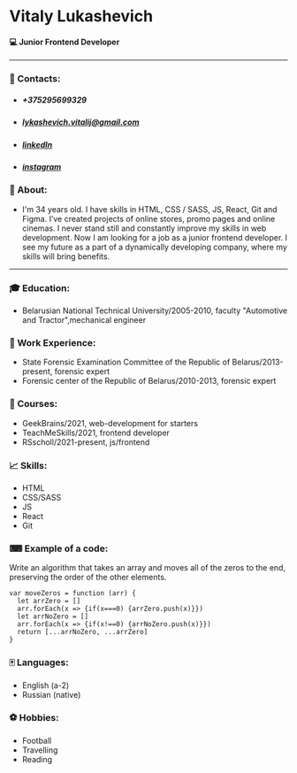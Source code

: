 # Vitaly Lukashevich
#### 💻 Junior Frontend Developer
*****
### 📘 Contacts:
* ##### +375295699329
* ##### lykashevich.vitalij@gmail.com
* ##### [linkedIn](https://www.linkedin.com/in/vitaly-lukashevich-0aa168225/)
* ##### [instagram](https://www.instagram.com/lykashevich.vitalij/)
### 👔 About:
* I'm 34 years old. I have skills in HTML, CSS / SASS, JS, React, Git and Figma. I’ve created projects of online stores, promo pages and online cinemas. I never stand still and constantly improve my skills in web development. Now I am looking for a job as a junior frontend developer. I see my future as a part of a dynamically developing company, where my skills will bring benefits.
***
### 🎓 Education:
* Belarusian National Technical University/2005-2010, faculty "Automotive and Tractor",mechanical engineer
### 💼 Work Experience:
* State Forensic Examination Committee of the Republic of Belarus/2013-present, forensic expert
* Forensic center of the Republic of Belarus/2010-2013, forensic expert
### 📝 Courses:
* GeekBrains/2021, web-development for starters
* TeachMeSkills/2021, frontend developer
* RSscholl/2021-present, js/frontend
### 📈 Skills:
* HTML
* CSS/SASS
* JS
* React
* Git 
### ⌨ Example of a code:
Write an algorithm that takes an array and moves all of the zeros to the end, preserving the order of the other elements.
```
var moveZeros = function (arr) {
  let arrZero = []
  arr.forEach(x => {if(x===0) {arrZero.push(x)}})
  let arrNoZero = []
  arr.forEach(x => {if(x!==0) {arrNoZero.push(x)}})
  return [...arrNoZero, ...arrZero]
}
```
### 🀄 Languages:
* English (a-2)
* Russian (native) 
### ⚽ Hobbies:
* Football
* Travelling
* Reading